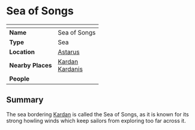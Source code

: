 # Sea of Songs

| []() | |
| --- | --- |
| **Name** | Sea of Songs |
| **Type** | Sea |
| **Location** | [Astarus](../../README.md) |
| **Nearby Places** | [Kardan](../continents/kardan.md)<br />[Kardanis](../regions/kardanis.md) |
| **People** | |

## Summary

The sea bordering [Kardan](../continents/kardan.md) is called the Sea of Songs, as it is known for its strong howling winds which keep sailors from exploring too far across it.

